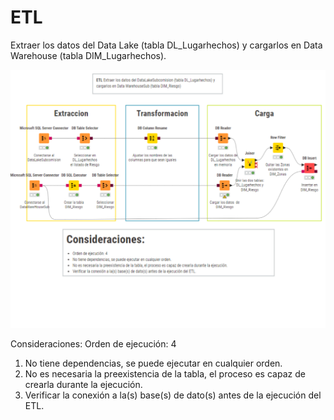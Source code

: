 # ETL
Extraer los datos del Data Lake (tabla DL_Lugarhechos) y cargarlos en Data Warehouse (tabla DIM_Lugarhechos).

![diagramariesgo.png](https://github.com/Saren-Cased/lugar_Hechos/blob/04b055aa5e296db0a4d91d57b343f0495c2a5e33/DataWareHouse/ETL/etl_dim_riesgo/etl_dim_riesgo.png)

Consideraciones:
Orden de ejecución: 4
1. No tiene dependencias, se puede ejecutar en cualquier orden.
2. No es necesaria la preexistencia de la tabla, el proceso es capaz de crearla durante la ejecución.
3. Verificar la conexión a la(s) base(s) de dato(s) antes de la ejecución del ETL.
